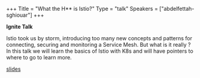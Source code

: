 +++
Title = "What the H** is Istio?"
Type = "talk"
Speakers = ["abdelfettah-sghiouar"]
+++

**Ignite Talk**

Istio took us by storm, introducing too many new concepts and patterns for connecting, securing and monitoring a Service Mesh. But what is it really ? In this talk we will learn the basics of Istio with K8s and will have pointers to where to go to learn more.

[slides](https://assets.devopsdays.org/events/2019/stockholm/What-the-H_-is-ISTIO.pdf)
